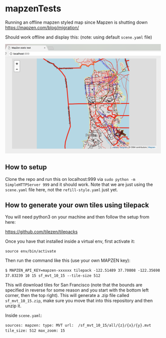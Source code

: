 # mapzenTests
Running an offline mapzen styled map since Mapzen is shutting down
https://mapzen.com/blog/migration/

Should work offline and display this: (note: using default `scene.yaml` file)

![screenshot](https://raw.githubusercontent.com/vomc/mapzenTests/master/Screen%20Shot%202018-01-08%20at%203.08.10%20PM.png)


## How to setup

Clone the repo and run this on localhost:999 via `sudo python -m SimpleHTTPServer 999` and it should work. Note that we are just using the `scene.yaml` file here, not the `refill-style.yaml` just yet. 

## How to generate your own tiles using tilepack

You will need python3 on your machine and then follow the setup from here: 

https://github.com/tilezen/tilepacks

Once you have that installed inside a virtual env, first activate it:

`source env/bin/activate`

Then run the command like this (use your own MAPZEN key):

`$ MAPZEN_API_KEY=mapzen-xxxxxx tilepack -122.51489 37.70808 -122.35698 37.83239 10 15 sf_mvt_10_15 --tile-size 512`

This will download tiles for San Francisco (note that the bounds are specified in reverse for some reason and you start with the bottom left corner, then the top right). This will generate a .zip file called `sf_mvt_10_15.zip`, make sure you move that into this repository and then unzip it.

Inside `scene.yaml`:

`sources:
  mapzen:
    type: MVT
    url:  /sf_mvt_10_15/all/{z}/{x}/{y}.mvt
    tile_size: 512
    max_zoom: 15`

